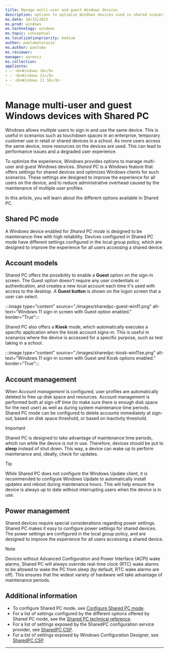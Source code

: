 ```yaml
---
title: Manage multi-user and guest Windows devices
description: options to optimize Windows devices used in shared scenarios, such touchdown spaces in an enterprise, temporary customer use in retail or shared devices in a school.
ms.date: 10/15/2022
ms.prod: windows
ms.technology: windows
ms.topic: conceptual
ms.localizationpriority: medium
author: paolomatarazzo
ms.author: paoloma
ms.reviewer:
manager: aaroncz
ms.collection: 
appliesto:
- ✅ <b>Windows 10</b>
- ✅ <b>Windows 11</b>
- ✅ <b>Windows 11 SE</b>
---
```


# Manage multi-user and guest Windows devices with Shared PC

Windows allows multiple users to sign in and use the same device. This is useful in scenarios such as touchdown spaces in an enterprise, temporary customer use in retail or shared devices in a school.
As more users access the same device, more resources on the devices are used. This can lead to performance issues and a degraded user experience.

To optimize the experience, Windows provides options to manage multi-user and guest Windows devices.
*Shared PC* is a Windows feature that offers settings for shared devices and optimizes Windows clients for such scenarios. These settings are designed to improve the experience for all users on the device, and to reduce administrative overhead caused by the maintenance of multiple user profiles.

In this article, you will learn about the different options available in Shared PC.

## Shared PC mode

A Windows device enabled for *Shared PC mode* is designed to be maintenance-free with high reliability. Devices configured in Shared PC mode have different settings configured in the local group policy, which are designed to improve the experience for all users accessing a shared device.

## Account models

Shared PC offers the possibility to enable a **Guest** option on the sign-in screen. The Guest option doesn't require any user credentials or authentication, and creates a new local account each time it's used with access to the desktop. A **Guest button** is shown on the logon screen that a user can select.

:::image type="content" source="./images/sharedpc-guest-win11.png" alt-text="Windows 11 sign-in screen with Guest option enabled." border="True":::

Shared PC also offers a **Kiosk** mode, which automatically executes a specific application when the kiosk account signs-in. This is useful in scenarios where the device is accessed for a specific purpose, such as test taking in a school.

:::image type="content" source="./images/sharedpc-kiosk-win11se.png" alt-text="Windows 11 sign-in screen with Guest and Kiosk options enabled." border="True":::

## Account management

When *Account management* is configured, user profiles are automatically deleted to free up disk space and resources. Account management is performed both at sign-off time (to make sure there is enough disk space for the next user) as well as during system maintenance time periods. Shared PC mode can be configured to delete accounts immediately at sign-out, based on disk space threshold, or based on inactivity threshold.

> [!IMPORTANT]
> Shared PC is designed to take advantage of maintenance time periods, which run while the device is not in use. Therefore, devices should be put to **sleep** instead of shut down. This way, a device can wake up to perform maintenance and, ideally, check for updates.

> [!TIP]
> While Shared PC does not configure the Windows Update client, it is recommended to configure Windows Update to automatically install updates and reboot during maintenance hours. This will help ensure the device is always up to date without interrupting users when the device is in use.

## Power management

Shared devices require special considerations regarding power settings. Shared PC makes it easy to configure power settings for shared devices. The power settings are configured in the local group policy, and are designed to improve the experience for all users accessing a shared device.

> [!NOTE]
> Devices without Advanced Configuration and Power Interface (ACPI) wake alarms, Shared PC will always override real-time clock (RTC) wake alarms to be allowed to wake the PC from sleep (by default, RTC wake alarms are off). This ensures that the widest variety of hardware will take advantage of maintenance periods.

## Additional information

- To configure Shared PC mode, see [Configure Shared PC mode](set-up-shared-or-guest-pc.md).
- For a list of settings configured by the different options offered by Shared PC mode, see the [Shared PC technical reference](shared-pc-technical.md).
- For a list of settings exposed by the SharedPC configuration service provider, see [SharedPC CSP][WIN-3].
- For a list of settings exposed by Windows Configuration Designer, see [SharedPC CSP][WIN-4].

-----------

[WIN-1]: /windows/configuration/provisioning-packages/provisioning-create-package
[WIN-2]: /windows/configuration/provisioning-packages/provisioning-apply-package
[WIN-3]: /windows/client-management/mdm/sharedpc-csp
[WIN-4]: /windows/configuration/wcd/wcd-sharedpc